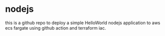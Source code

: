 # nodejs
this is a github repo to deploy a simple HelloWorld nodejs application 
to aws ecs fargate using github action and terraform iac.
